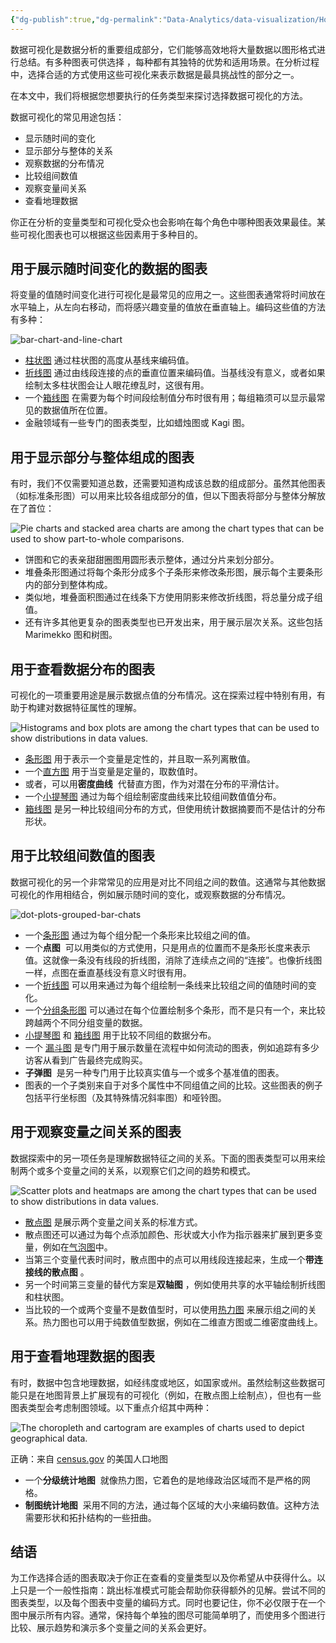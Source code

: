 ```yaml
---
{"dg-publish":true,"dg-permalink":"Data-Analytics/data-visualization/How-to-choose-the-right-data-visualization","permalink":"/Data-Analytics/data-visualization/How-to-choose-the-right-data-visualization/","metatags":{"description":"There are many ways that charts can be used to visualize data. Read this article to learn which charts can be used for each kind of visualization task.","og:site_name":"DavonOs","og:title":"如何选择合适的数据可视化","og:type":"article","og:url":"https://zuji.eu.org/Data-Analytics/data-visualization/How-to-choose-the-right-data-visualization","og:image":null,"og:image:width":"200","og:image:alt":"articlecover","og:locale":"zh_cn"},"dgShowInlineTitle":true,"created":"2025-07-23 13:51","updated":"2025-07-23 14:33"}
---
```




数据可视化是数据分析的重要组成部分，它们能够高效地将大量数据以图形格式进行总结。有多种图表可供选择 ，每种都有其独特的优势和适用场景。在分析过程中，选择合适的方式使用这些可视化来表示数据是最具挑战性的部分之一。

在本文中，我们将根据您想要执行的任务类型来探讨选择数据可视化的方法。

数据可视化的常见用途包括：

- 显示随时间的变化
- 显示部分与整体的关系
- 观察数据的分布情况
- 比较组间数值
- 观察变量间关系
- 查看地理数据

你正在分析的变量类型和可视化受众也会影响在每个角色中哪种图表效果最佳。某些可视化图表也可以根据这些因素用于多种目的。

## 用于展示随时间变化的数据的图表

将变量的值随时间变化进行可视化是最常见的应用之一。这些图表通常将时间放在水平轴上，从左向右移动，而将感兴趣变量的值放在垂直轴上。编码这些值的方法有多种：

![bar-chart-and-line-chart](https://wac-cdn.atlassian.com/dam/jcr:d6282dc5-dfe5-417a-a1b9-5f033a127758/charts-change-over-time.png?cdnVersion=2857)

- [柱状图](https://www.atlassian.com/data/charts/bar-chart-complete-guide) 通过柱状图的高度从基线来编码值。
- [折线图](https://www.atlassian.com/data/charts/line-chart-complete-guide) 通过由线段连接的点的垂直位置来编码值。当基线没有意义，或者如果绘制太多柱状图会让人眼花缭乱时，这很有用。
- 一个[箱线图](https://www.atlassian.com/data/charts/box-plot-complete-guide) 在需要为每个时间段绘制值分布时很有用；每组箱须可以显示最常见的数据值所在位置。
- 金融领域有一些专门的图表类型，比如蜡烛图或 Kagi 图。
    

## 用于显示部分与整体组成的图表

有时，我们不仅需要知道总数，还需要知道构成该总数的组成部分。虽然其他图表（如标准条形图）可以用来比较各组成部分的值，但以下图表将部分与整体分解放在了首位：

![Pie charts and stacked area charts are among the chart types that can be used to show part-to-whole comparisons.](https://wac-cdn.atlassian.com/dam/jcr:bce9d54f-4727-46ec-b78d-eda42d332272/charts-part-to-whole.png?cdnVersion=2857)

- 饼图和它的表亲甜甜圈图用圆形表示整体，通过分片来划分部分。
- 堆叠条形图通过将每个条形分成多个子条形来修改条形图，展示每个主要条形内的部分到整体构成。
- 类似地，堆叠面积图通过在线条下方使用阴影来修改折线图，将总量分成子组值。
- 还有许多其他更复杂的图表类型也已开发出来，用于展示层次关系。这些包括 Marimekko 图和树图。
    
## 用于查看数据分布的图表

可视化的一项重要用途是展示数据点值的分布情况。这在探索过程中特别有用，有助于构建对数据特征属性的理解。

![Histograms and box plots are among the chart types that can be used to show distributions in data values.](https://wac-cdn.atlassian.com/dam/jcr:edef2af9-0b91-409e-818f-227a3985b101/charts-distributions.png?cdnVersion=2857)

- [条形图](https://www.atlassian.com/data/charts/bar-chart-complete-guide) 用于表示一个变量是定性的，并且取一系列离散值。
- 一个[直方图](https://www.atlassian.com/data/charts/histogram-complete-guide) 用于当变量是定量的，取数值时。
- 或者，可以用**密度曲线**  代替直方图，作为对潜在分布的平滑估计。
- 一个[小提琴图](https://www.atlassian.com/data/charts/violin-plot-complete-guide) 通过为每个组绘制密度曲线来比较组间数值值分布。
- [箱线图](https://www.atlassian.com/data/charts/box-plot-complete-guide) 是另一种比较组间分布的方式，但使用统计数据摘要而不是估计的分布形状。
    

## 用于比较组间数值的图表

数据可视化的另一个非常常见的应用是对比不同组之间的数值。这通常与其他数据可视化的作用相结合，例如展示随时间的变化，或观察数据的分布情况。

![dot-plots-grouped-bar-chats](https://wac-cdn.atlassian.com/dam/jcr:c37952b5-520d-4c8d-966c-41c2d75cb8e0/charts-compare-values.png?cdnVersion=2857)

- 一个[条形图](https://www.atlassian.com/data/charts/bar-chart-complete-guide) 通过为每个组分配一个条形来比较组之间的值。
- 一个**点图**  可以用类似的方式使用，只是用点的位置而不是条形长度来表示值。这就像一条没有线段的折线图，消除了连续点之间的“连接”。也像折线图一样，点图在垂直基线没有意义时很有用。
- 一个[折线图](https://www.atlassian.com/data/charts/line-chart-complete-guide) 可以用来通过为每个组绘制一条线来比较组之间的值随时间的变化。
- 一个[分组条形图](https://www.atlassian.com/data/charts/grouped-bar-chart-complete-guide) 可以通过在每个位置绘制多个条形，而不是只有一个，来比较跨越两个不同分组变量的数据。
- [小提琴图](https://www.atlassian.com/data/charts/violin-plot-complete-guide) 和 [箱线图](https://www.atlassian.com/data/charts/box-plot-complete-guide) 用于比较不同组的数据分布。
- 一个 [漏斗图](https://www.atlassian.com/data/charts/funnel-chart-complete-guide) 是专门用于展示数量在流程中如何流动的图表，例如追踪有多少访客从看到广告最终完成购买。
- **子弹图**  是另一种专门用于比较真实值与一个或多个基准值的图表。
- 图表的一个子类别来自于对多个属性中不同组值之间的比较。这些图表的例子包括平行坐标图（及其特殊情况斜率图）和哑铃图。
    

## 用于观察变量之间关系的图表

数据探索中的另一项任务是理解数据特征之间的关系。下面的图表类型可以用来绘制两个或多个变量之间的关系，以观察它们之间的趋势和模式。

![Scatter plots and heatmaps are among the chart types that can be used to show distributions in data values.](https://wac-cdn.atlassian.com/dam/jcr:e087d5ff-6b21-482a-9c54-7a6e3fac176a/charts-relationships.png?cdnVersion=2857)

- [散点图](https://www.atlassian.com/data/charts/what-is-a-scatter-plot) 是展示两个变量之间关系的标准方式。
- 散点图还可以通过为每个点添加颜色、形状或大小作为指示器来扩展到更多变量，例如在[气泡图](https://www.atlassian.com/data/charts/bubble-chart-complete-guide)中。
- 当第三个变量代表时间时，散点图中的点可以用线段连接起来，生成一个**带连接线的散点图** 。
- 另一个时间第三变量的替代方案是**双轴图** ，例如使用共享的水平轴绘制折线图和柱状图。
- 当比较的一个或两个变量不是数值型时，可以使用[热力图](https://www.atlassian.com/data/charts/heatmap-complete-guide) 来展示组之间的关系。热力图也可以用于纯数值型数据，例如在二维直方图或二维密度曲线上。

## 用于查看地理数据的图表

有时，数据中包含地理数据，如经纬度或地区，如国家或州。虽然绘制这些数据可能只是在地图背景上扩展现有的可视化（例如，在散点图上绘制点），但也有一些图表类型会考虑制图领域。以下重点介绍其中两种：

![The choropleth and cartogram are examples of charts used to depict geographical data.](https://wac-cdn.atlassian.com/dam/jcr:c8cf047d-9960-4057-a0dd-740bf2ee03ed/charts-geographical.png?cdnVersion=2857)

正确：来自 [census.gov](https://www.census.gov/dataviz/visualizations/021/) 的美国人口地图

- 一个**分级统计地图**  就像热力图，它着色的是地缘政治区域而不是严格的网格。
- **制图统计地图**  采用不同的方法，通过每个区域的大小来编码数值。这种方法需要形状和拓扑结构的一些扭曲。
## 结语

为工作选择合适的图表取决于你正在查看的变量类型以及你希望从中获得什么。以上只是一个一般性指南：跳出标准模式可能会帮助你获得额外的见解。尝试不同的图表类型，以及每个图表中变量的编码方式。同时也要记住，你不必仅限于在一个图中展示所有内容。通常，保持每个单独的图尽可能简单明了，而使用多个图进行比较、展示趋势和演示多个变量之间的关系会更好。